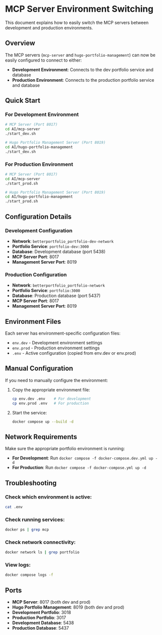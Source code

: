 # MCP Server Environment Switching

This document explains how to easily switch the MCP servers between development and production environments.

## Overview

The MCP servers (`mcp-server` and `hugo-portfolio-management`) can now be easily configured to connect to either:
- **Development Environment**: Connects to the dev portfolio service and database
- **Production Environment**: Connects to the production portfolio service and database

## Quick Start

### For Development Environment

```bash
# MCP Server (Port 8017)
cd AI/mcp-server
./start_dev.sh

# Hugo Portfolio Management Server (Port 8019)
cd AI/hugo-portfolio-management
./start_dev.sh
```

### For Production Environment

```bash
# MCP Server (Port 8017)
cd AI/mcp-server
./start_prod.sh

# Hugo Portfolio Management Server (Port 8019)
cd AI/hugo-portfolio-management
./start_prod.sh
```

## Configuration Details

### Development Configuration
- **Network**: `betterportfolio_portfolio-dev-network`
- **Portfolio Service**: `portfolio-dev:3000`
- **Database**: Development database (port 5438)
- **MCP Server Port**: 8017
- **Management Server Port**: 8019

### Production Configuration
- **Network**: `betterportfolio_portfolio-network`
- **Portfolio Service**: `portfolio:3000`
- **Database**: Production database (port 5437)
- **MCP Server Port**: 8017
- **Management Server Port**: 8019

## Environment Files

Each server has environment-specific configuration files:

- `env.dev` - Development environment settings
- `env.prod` - Production environment settings
- `.env` - Active configuration (copied from env.dev or env.prod)

## Manual Configuration

If you need to manually configure the environment:

1. Copy the appropriate environment file:
   ```bash
   cp env.dev .env    # For development
   cp env.prod .env   # For production
   ```

2. Start the service:
   ```bash
   docker compose up --build -d
   ```

## Network Requirements

Make sure the appropriate portfolio environment is running:

- **For Development**: Run `docker compose -f docker-compose.dev.yml up -d`
- **For Production**: Run `docker compose -f docker-compose.yml up -d`

## Troubleshooting

### Check which environment is active:
```bash
cat .env
```

### Check running services:
```bash
docker ps | grep mcp
```

### Check network connectivity:
```bash
docker network ls | grep portfolio
```

### View logs:
```bash
docker compose logs -f
```

## Ports

- **MCP Server**: 8017 (both dev and prod)
- **Hugo Portfolio Management**: 8019 (both dev and prod)
- **Development Portfolio**: 3018
- **Production Portfolio**: 3017
- **Development Database**: 5438
- **Production Database**: 5437


